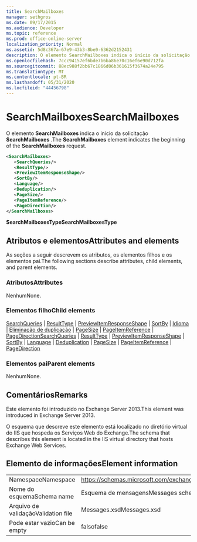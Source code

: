 ```yaml
---
title: SearchMailboxes
manager: sethgros
ms.date: 09/17/2015
ms.audience: Developer
ms.topic: reference
ms.prod: office-online-server
localization_priority: Normal
ms.assetid: 5d8c367a-67e9-43b3-8be0-6362d2152431
description: O elemento SearchMailboxes indica o início da solicitação SearchMailboxes.
ms.openlocfilehash: 7ccc94157ef6bde7b6ba86e70c16ef6e90d712fa
ms.sourcegitcommit: 88ec988f2bb67c1866d06b361615f3674a24e795
ms.translationtype: MT
ms.contentlocale: pt-BR
ms.lasthandoff: 05/31/2020
ms.locfileid: "44456798"
---
```

# <a name="searchmailboxes"></a><span data-ttu-id="3943f-103">SearchMailboxes</span><span class="sxs-lookup"><span data-stu-id="3943f-103">SearchMailboxes</span></span>

<span data-ttu-id="3943f-104">O elemento **SearchMailboxes** indica o início da solicitação **SearchMailboxes** .</span><span class="sxs-lookup"><span data-stu-id="3943f-104">The **SearchMailboxes** element indicates the beginning of the **SearchMailboxes** request.</span></span> 
  
```XML
<SearchMailboxes>
   <SearchQueries/>
   <ResultType/>
   <PreviewItemResponseShape/>
   <SortBy/>
   <Language/>
   <Deduplication/>
   <PageSize/>
   <PageItemReference/>
   <PageDirection/>
</SearchMailboxes>
```

 <span data-ttu-id="3943f-105">**SearchMailboxesType**</span><span class="sxs-lookup"><span data-stu-id="3943f-105">**SearchMailboxesType**</span></span>
## <a name="attributes-and-elements"></a><span data-ttu-id="3943f-106">Atributos e elementos</span><span class="sxs-lookup"><span data-stu-id="3943f-106">Attributes and elements</span></span>

<span data-ttu-id="3943f-107">As seções a seguir descrevem os atributos, os elementos filhos e os elementos pai.</span><span class="sxs-lookup"><span data-stu-id="3943f-107">The following sections describe attributes, child elements, and parent elements.</span></span>
  
### <a name="attributes"></a><span data-ttu-id="3943f-108">Atributos</span><span class="sxs-lookup"><span data-stu-id="3943f-108">Attributes</span></span>

<span data-ttu-id="3943f-109">Nenhum</span><span class="sxs-lookup"><span data-stu-id="3943f-109">None.</span></span>
  
### <a name="child-elements"></a><span data-ttu-id="3943f-110">Elementos filho</span><span class="sxs-lookup"><span data-stu-id="3943f-110">Child elements</span></span>

<span data-ttu-id="3943f-111">[SearchQueries](searchqueries.md)  |  [ResultType](resulttype.md)  |  [PreviewItemResponseShape](previewitemresponseshape.md)  |  [SortBy](sortby.md)  |  [Idioma](language.md)  |  [Eliminação de duplicação](deduplication.md)  |  [PageSize](pagesize.md)  |  [PageItemReference](pageitemreference.md)  |  [PageDirection](pagedirection.md)</span><span class="sxs-lookup"><span data-stu-id="3943f-111">[SearchQueries](searchqueries.md) | [ResultType](resulttype.md) | [PreviewItemResponseShape](previewitemresponseshape.md) | [SortBy](sortby.md) | [Language](language.md) | [Deduplication](deduplication.md) | [PageSize](pagesize.md) | [PageItemReference](pageitemreference.md) | [PageDirection](pagedirection.md)</span></span>
  
### <a name="parent-elements"></a><span data-ttu-id="3943f-112">Elementos pai</span><span class="sxs-lookup"><span data-stu-id="3943f-112">Parent elements</span></span>

<span data-ttu-id="3943f-113">Nenhum</span><span class="sxs-lookup"><span data-stu-id="3943f-113">None.</span></span>
  
## <a name="remarks"></a><span data-ttu-id="3943f-114">Comentários</span><span class="sxs-lookup"><span data-stu-id="3943f-114">Remarks</span></span>

<span data-ttu-id="3943f-115">Este elemento foi introduzido no Exchange Server 2013.</span><span class="sxs-lookup"><span data-stu-id="3943f-115">This element was introduced in Exchange Server 2013.</span></span>
  
<span data-ttu-id="3943f-116">O esquema que descreve este elemento está localizado no diretório virtual do IIS que hospeda os Serviços Web do Exchange.</span><span class="sxs-lookup"><span data-stu-id="3943f-116">The schema that describes this element is located in the IIS virtual directory that hosts Exchange Web Services.</span></span>
  
## <a name="element-information"></a><span data-ttu-id="3943f-117">Elemento de informações</span><span class="sxs-lookup"><span data-stu-id="3943f-117">Element information</span></span>

|||
|:-----|:-----|
|<span data-ttu-id="3943f-118">Namespace</span><span class="sxs-lookup"><span data-stu-id="3943f-118">Namespace</span></span>  <br/> |https://schemas.microsoft.com/exchange/services/2006/messages  <br/> |
|<span data-ttu-id="3943f-119">Nome do esquema</span><span class="sxs-lookup"><span data-stu-id="3943f-119">Schema name</span></span>  <br/> |<span data-ttu-id="3943f-120">Esquema de mensagens</span><span class="sxs-lookup"><span data-stu-id="3943f-120">Messages schema</span></span>  <br/> |
|<span data-ttu-id="3943f-121">Arquivo de validação</span><span class="sxs-lookup"><span data-stu-id="3943f-121">Validation file</span></span>  <br/> |<span data-ttu-id="3943f-122">Messages.xsd</span><span class="sxs-lookup"><span data-stu-id="3943f-122">Messages.xsd</span></span>  <br/> |
|<span data-ttu-id="3943f-123">Pode estar vazio</span><span class="sxs-lookup"><span data-stu-id="3943f-123">Can be empty</span></span>  <br/> |<span data-ttu-id="3943f-124">falso</span><span class="sxs-lookup"><span data-stu-id="3943f-124">false</span></span>  <br/> |
   

